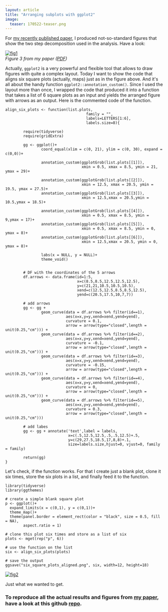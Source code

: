 ```yaml
---
layout: article
title: "Arranging subplots with ggplot2"
image:
  teaser: 170522-teaser.png
---
```


For [my recently published paper][gen], I produced not-so-standard figures that show the two step decomposition used in the analysis. Have a look: 

[![fig1][f1s]][f1]  
*Figure 3 from my paper ([PDF][pdf])*

Actually, `ggplot2` is a very powerful and flexible tool that allows to draw figures with quite a complex layout. Today I want to show the code that aligns six square plots (actually, maps) just as in the figure above. And it's all about the handy function `ggplot2::annotation_custom()`. Since I used the layout more than once, I wrapped the code that produced it into a function that takes a list of 6 square plots as an input and yields the arranged figure with arrows as an output. Here is the commented code of the function. 

```
align_six_plots <- function(list.plots, 
                                    family = "",
                                    labels=LETTERS[1:6], 
                                    labels.size=8){

        require(tidyverse)
        require(gridExtra)

        gg <- ggplot()+
                coord_equal(xlim = c(0, 21), ylim = c(0, 30), expand = c(0,0))+

                annotation_custom(ggplotGrob(list.plots[[1]]),
                                  xmin = 0.5, xmax = 8.5, ymin = 21, ymax = 29)+

                annotation_custom(ggplotGrob(list.plots[[2]]),
                                  xmin = 12.5, xmax = 20.5, ymin = 19.5, ymax = 27.5)+
                annotation_custom(ggplotGrob(list.plots[[3]]),
                                  xmin = 12.5,xmax = 20.5,ymin = 10.5,ymax = 18.5)+

                annotation_custom(ggplotGrob(list.plots[[4]]),
                                  xmin = 0.5, xmax = 8.5, ymin = 9,ymax = 17)+
                annotation_custom(ggplotGrob(list.plots[[5]]),
                                  xmin = 0.5, xmax = 8.5, ymin = 0, ymax = 8)+
                annotation_custom(ggplotGrob(list.plots[[6]]),
                                  xmin = 12.5,xmax = 20.5, ymin = 0, ymax = 8)+

                labs(x = NULL, y = NULL)+
                theme_void()


        # DF with the coordinates of the 5 arrows
        df.arrows <- data.frame(id=1:5,
                                x=c(8.5,8.5,12.5,12.5,12.5),
                                y=c(21,21,10.5,10.5,10.5),
                                xend=c(12.5,12.5,8.5,8.5,12.5),
                                yend=c(20.5,17.5,10,7,7))

        # add arrows
        gg <- gg +
                geom_curve(data = df.arrows %>% filter(id==1),
                           aes(x=x,y=y,xend=xend,yend=yend),
                           curvature = 0.1,
                           arrow = arrow(type="closed",length = unit(0.25,"cm"))) +
                geom_curve(data = df.arrows %>% filter(id==2),
                           aes(x=x,y=y,xend=xend,yend=yend),
                           curvature = -0.1,
                           arrow = arrow(type="closed",length = unit(0.25,"cm"))) +
                geom_curve(data = df.arrows %>% filter(id==3),
                           aes(x=x,y=y,xend=xend,yend=yend),
                           curvature = -0.15,
                           arrow = arrow(type="closed",length = unit(0.25,"cm"))) +
                geom_curve(data = df.arrows %>% filter(id==4),
                           aes(x=x,y=y,xend=xend,yend=yend),
                           curvature = 0,
                           arrow = arrow(type="closed",length = unit(0.25,"cm"))) +
                geom_curve(data = df.arrows %>% filter(id==5),
                           aes(x=x,y=y,xend=xend,yend=yend),
                           curvature = 0.3,
                           arrow = arrow(type="closed",length = unit(0.25,"cm")))

        # add labes
        gg <- gg + annotate('text',label = labels,
                            x=c(.5,12.5,12.5,.5,.5,12.5)+.5,
                            y=c(29,27.5,18.5,17,8,8)+.1,
                            size=labels.size,hjust=0, vjust=0, family = family)

        return(gg)
}
```

Let's check, if the function works. For that I create just a blank plot, clone it six times, store the six plots in a list, and finally feed it to the function.

```
library(tidyverse)
library(ggthemes)

# create a simple blank square plot
p <- ggplot()+
  expand_limits(x = c(0,1), y = c(0,1))+
  theme_map()+
  theme(panel.border = element_rect(color = "black", size = 0.5, fill = NA),
        aspect.ratio = 1)

# clone this plot six times and store as a list of six
plots <- mget(rep("p", 6))

# use the function on the list
six <- align_six_plots(plots)

# save the output
ggsave("six_square_plots_aligned.png", six, width=12, height=18)
```

[![fig2][f2s]][f2]  

Just what we wanted to get.  

### To reproduce all the actual results and figures from [my paper][gen], have a look at this github [repo][git].

[f1]: https://ikashnitsky.github.io/images/170522/fig-01.png
[f1s]: https://ikashnitsky.github.io/images/170522/s-fig-01.png
[f2]: https://ikashnitsky.github.io/images/170522/fig-02.png
[f2s]: https://ikashnitsky.github.io/images/170522/s-fig-02.png

[gen]: https://doi.org/10.1186/s41118-017-0018-2
[pdf]: https://ikashnitsky.github.io/doc/pubs/1705-genus-ik.pdf
[git]: https://github.com/ikashnitsky/genus-2017
